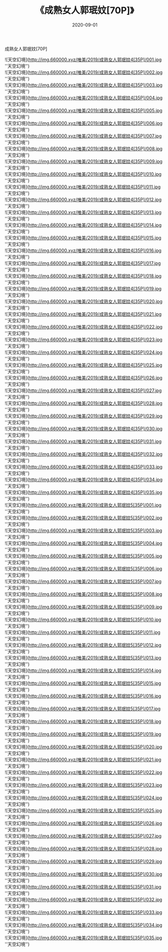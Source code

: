 ﻿---
layout: post
title:  《成熟女人郭珉妏[70P]》
date:   2020-09-01
img: http://img.660000.xyz/唯美/2019/成熟女人郭珉妏4[35P]/000.jpg
categories: [美女, 清纯, 唯美]
---

成熟女人郭珉妏[70P]



![天空幻境](http://img.660000.xyz/唯美/2019/成熟女人郭珉妏4[35P]/001.jpg ''天空幻境'') <br>
![天空幻境](http://img.660000.xyz/唯美/2019/成熟女人郭珉妏4[35P]/002.jpg ''天空幻境'') <br>
![天空幻境](http://img.660000.xyz/唯美/2019/成熟女人郭珉妏4[35P]/003.jpg ''天空幻境'') <br>
![天空幻境](http://img.660000.xyz/唯美/2019/成熟女人郭珉妏4[35P]/004.jpg ''天空幻境'') <br>
![天空幻境](http://img.660000.xyz/唯美/2019/成熟女人郭珉妏4[35P]/005.jpg ''天空幻境'') <br>
![天空幻境](http://img.660000.xyz/唯美/2019/成熟女人郭珉妏4[35P]/006.jpg ''天空幻境'') <br>
![天空幻境](http://img.660000.xyz/唯美/2019/成熟女人郭珉妏4[35P]/007.jpg ''天空幻境'') <br>
![天空幻境](http://img.660000.xyz/唯美/2019/成熟女人郭珉妏4[35P]/008.jpg ''天空幻境'') <br>
![天空幻境](http://img.660000.xyz/唯美/2019/成熟女人郭珉妏4[35P]/009.jpg ''天空幻境'') <br>
![天空幻境](http://img.660000.xyz/唯美/2019/成熟女人郭珉妏4[35P]/010.jpg ''天空幻境'') <br>
![天空幻境](http://img.660000.xyz/唯美/2019/成熟女人郭珉妏4[35P]/011.jpg ''天空幻境'') <br>
![天空幻境](http://img.660000.xyz/唯美/2019/成熟女人郭珉妏4[35P]/012.jpg ''天空幻境'') <br>
![天空幻境](http://img.660000.xyz/唯美/2019/成熟女人郭珉妏4[35P]/013.jpg ''天空幻境'') <br>
![天空幻境](http://img.660000.xyz/唯美/2019/成熟女人郭珉妏4[35P]/014.jpg ''天空幻境'') <br>
![天空幻境](http://img.660000.xyz/唯美/2019/成熟女人郭珉妏4[35P]/015.jpg ''天空幻境'') <br>
![天空幻境](http://img.660000.xyz/唯美/2019/成熟女人郭珉妏4[35P]/016.jpg ''天空幻境'') <br>
![天空幻境](http://img.660000.xyz/唯美/2019/成熟女人郭珉妏4[35P]/017.jpg ''天空幻境'') <br>
![天空幻境](http://img.660000.xyz/唯美/2019/成熟女人郭珉妏4[35P]/018.jpg ''天空幻境'') <br>
![天空幻境](http://img.660000.xyz/唯美/2019/成熟女人郭珉妏4[35P]/019.jpg ''天空幻境'') <br>
![天空幻境](http://img.660000.xyz/唯美/2019/成熟女人郭珉妏4[35P]/020.jpg ''天空幻境'') <br>
![天空幻境](http://img.660000.xyz/唯美/2019/成熟女人郭珉妏4[35P]/021.jpg ''天空幻境'') <br>
![天空幻境](http://img.660000.xyz/唯美/2019/成熟女人郭珉妏4[35P]/022.jpg ''天空幻境'') <br>
![天空幻境](http://img.660000.xyz/唯美/2019/成熟女人郭珉妏4[35P]/023.jpg ''天空幻境'') <br>
![天空幻境](http://img.660000.xyz/唯美/2019/成熟女人郭珉妏4[35P]/024.jpg ''天空幻境'') <br>
![天空幻境](http://img.660000.xyz/唯美/2019/成熟女人郭珉妏4[35P]/025.jpg ''天空幻境'') <br>
![天空幻境](http://img.660000.xyz/唯美/2019/成熟女人郭珉妏4[35P]/026.jpg ''天空幻境'') <br>
![天空幻境](http://img.660000.xyz/唯美/2019/成熟女人郭珉妏4[35P]/027.jpg ''天空幻境'') <br>
![天空幻境](http://img.660000.xyz/唯美/2019/成熟女人郭珉妏4[35P]/028.jpg ''天空幻境'') <br>
![天空幻境](http://img.660000.xyz/唯美/2019/成熟女人郭珉妏4[35P]/029.jpg ''天空幻境'') <br>
![天空幻境](http://img.660000.xyz/唯美/2019/成熟女人郭珉妏4[35P]/030.jpg ''天空幻境'') <br>
![天空幻境](http://img.660000.xyz/唯美/2019/成熟女人郭珉妏4[35P]/031.jpg ''天空幻境'') <br>
![天空幻境](http://img.660000.xyz/唯美/2019/成熟女人郭珉妏4[35P]/032.jpg ''天空幻境'') <br>
![天空幻境](http://img.660000.xyz/唯美/2019/成熟女人郭珉妏4[35P]/033.jpg ''天空幻境'') <br>
![天空幻境](http://img.660000.xyz/唯美/2019/成熟女人郭珉妏4[35P]/034.jpg ''天空幻境'') <br>
![天空幻境](http://img.660000.xyz/唯美/2019/成熟女人郭珉妏4[35P]/035.jpg ''天空幻境'') <br>
![天空幻境](http://img.660000.xyz/唯美/2019/成熟女人郭珉妏5[35P]/001.jpg ''天空幻境'') <br>
![天空幻境](http://img.660000.xyz/唯美/2019/成熟女人郭珉妏5[35P]/002.jpg ''天空幻境'') <br>
![天空幻境](http://img.660000.xyz/唯美/2019/成熟女人郭珉妏5[35P]/003.jpg ''天空幻境'') <br>
![天空幻境](http://img.660000.xyz/唯美/2019/成熟女人郭珉妏5[35P]/004.jpg ''天空幻境'') <br>
![天空幻境](http://img.660000.xyz/唯美/2019/成熟女人郭珉妏5[35P]/005.jpg ''天空幻境'') <br>
![天空幻境](http://img.660000.xyz/唯美/2019/成熟女人郭珉妏5[35P]/006.jpg ''天空幻境'') <br>
![天空幻境](http://img.660000.xyz/唯美/2019/成熟女人郭珉妏5[35P]/007.jpg ''天空幻境'') <br>
![天空幻境](http://img.660000.xyz/唯美/2019/成熟女人郭珉妏5[35P]/008.jpg ''天空幻境'') <br>
![天空幻境](http://img.660000.xyz/唯美/2019/成熟女人郭珉妏5[35P]/009.jpg ''天空幻境'') <br>
![天空幻境](http://img.660000.xyz/唯美/2019/成熟女人郭珉妏5[35P]/010.jpg ''天空幻境'') <br>
![天空幻境](http://img.660000.xyz/唯美/2019/成熟女人郭珉妏5[35P]/011.jpg ''天空幻境'') <br>
![天空幻境](http://img.660000.xyz/唯美/2019/成熟女人郭珉妏5[35P]/012.jpg ''天空幻境'') <br>
![天空幻境](http://img.660000.xyz/唯美/2019/成熟女人郭珉妏5[35P]/013.jpg ''天空幻境'') <br>
![天空幻境](http://img.660000.xyz/唯美/2019/成熟女人郭珉妏5[35P]/014.jpg ''天空幻境'') <br>
![天空幻境](http://img.660000.xyz/唯美/2019/成熟女人郭珉妏5[35P]/015.jpg ''天空幻境'') <br>
![天空幻境](http://img.660000.xyz/唯美/2019/成熟女人郭珉妏5[35P]/016.jpg ''天空幻境'') <br>
![天空幻境](http://img.660000.xyz/唯美/2019/成熟女人郭珉妏5[35P]/017.jpg ''天空幻境'') <br>
![天空幻境](http://img.660000.xyz/唯美/2019/成熟女人郭珉妏5[35P]/018.jpg ''天空幻境'') <br>
![天空幻境](http://img.660000.xyz/唯美/2019/成熟女人郭珉妏5[35P]/019.jpg ''天空幻境'') <br>
![天空幻境](http://img.660000.xyz/唯美/2019/成熟女人郭珉妏5[35P]/020.jpg ''天空幻境'') <br>
![天空幻境](http://img.660000.xyz/唯美/2019/成熟女人郭珉妏5[35P]/021.jpg ''天空幻境'') <br>
![天空幻境](http://img.660000.xyz/唯美/2019/成熟女人郭珉妏5[35P]/022.jpg ''天空幻境'') <br>
![天空幻境](http://img.660000.xyz/唯美/2019/成熟女人郭珉妏5[35P]/023.jpg ''天空幻境'') <br>
![天空幻境](http://img.660000.xyz/唯美/2019/成熟女人郭珉妏5[35P]/024.jpg ''天空幻境'') <br>
![天空幻境](http://img.660000.xyz/唯美/2019/成熟女人郭珉妏5[35P]/025.jpg ''天空幻境'') <br>
![天空幻境](http://img.660000.xyz/唯美/2019/成熟女人郭珉妏5[35P]/026.jpg ''天空幻境'') <br>
![天空幻境](http://img.660000.xyz/唯美/2019/成熟女人郭珉妏5[35P]/027.jpg ''天空幻境'') <br>
![天空幻境](http://img.660000.xyz/唯美/2019/成熟女人郭珉妏5[35P]/028.jpg ''天空幻境'') <br>
![天空幻境](http://img.660000.xyz/唯美/2019/成熟女人郭珉妏5[35P]/029.jpg ''天空幻境'') <br>
![天空幻境](http://img.660000.xyz/唯美/2019/成熟女人郭珉妏5[35P]/030.jpg ''天空幻境'') <br>
![天空幻境](http://img.660000.xyz/唯美/2019/成熟女人郭珉妏5[35P]/031.jpg ''天空幻境'') <br>
![天空幻境](http://img.660000.xyz/唯美/2019/成熟女人郭珉妏5[35P]/032.jpg ''天空幻境'') <br>
![天空幻境](http://img.660000.xyz/唯美/2019/成熟女人郭珉妏5[35P]/033.jpg ''天空幻境'') <br>
![天空幻境](http://img.660000.xyz/唯美/2019/成熟女人郭珉妏5[35P]/034.jpg ''天空幻境'') <br>
![天空幻境](http://img.660000.xyz/唯美/2019/成熟女人郭珉妏5[35P]/035.jpg ''天空幻境'') <br>